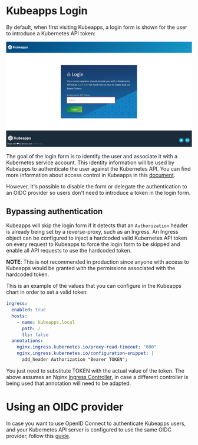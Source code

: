 # Kubeapps Login

By default, when first visiting Kubeapps, a login form is shown for the user to introduce a Kubernetes API token:

![Dashboard Login](../img/dashboard-login.png)

The goal of the login form is to identify the user and associate it with a Kubernetes service account. This identity information will be used by Kubeapps to authenticate the user against the Kubernetes API. You can find more information about access control in Kubeapps in this [document](./access-control.md).

However, it's possible to disable the form or delegate the authentication to an OIDC provider so users don't need to introduce a token in the login form.

## Bypassing authentication

Kubeapps will skip the login form if it detects that an `Authorization` header is already being set by a reverse-proxy, such as an Ingress. An Ingress object can be configured to inject a hardcoded valid Kubernetes API token on every request to Kubeapps to force the login form to be skipped and enable all API requests to use the hardcoded token.

**NOTE**: This is not recommended in production since anyone with access to Kubeapps would be granted with the permissions associated with the hardcoded token.

This is an example of the values that you can configure in the Kubeapps chart in order to set a valid token:

```yaml
ingress:
  enabled: true
  hosts:
    - name: kubeapps.local
      path: /
      tls: false
  annotations:
    nginx.ingress.kubernetes.io/proxy-read-timeout: "600"
    nginx.ingress.kubernetes.io/configuration-snippet: |
      add_header Authorization "Bearer TOKEN";
```

You just need to substitute TOKEN with the actual value of the token. The above assumes an Nginx [Ingress Controller](https://kubernetes.io/docs/concepts/services-networking/ingress/#ingress-controllers), in case a different controller is being used that annotation will need to be adapted.

# Using an OIDC provider

In case you want to use OpenID Connect to authenticate Kubeapps users, and your Kubernetes API server is configured to use the same OIDC provider, follow this [guide](./using-an-OIDC-provider.md).
